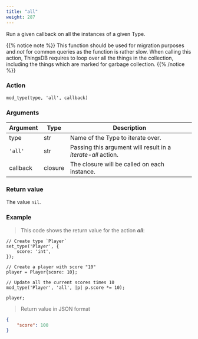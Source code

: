 ```yaml
---
title: "all"
weight: 287
---
```


Run a given callback on all the instances of a given Type.

{{% notice note %}}
This function should be used for migration purposes and *not* for common queries as the function is rather slow.
When calling this action, ThingsDB requires to loop over all the things in the collection, including the things which are marked for garbage collection.
{{% /notice %}}

### Action

`mod_type(type, 'all', callback)`

### Arguments

Argument | Type | Description
-------- | ---- | -----------
type | str | Name of the Type to iterate over.
`'all'` | str | Passing this argument will result in a *iterate-all* action.
callback | closure | The closure will be called on each instance.

### Return value

The value `nil`.

### Example

> This code shows the return value for the action ***all***:

```thingsdb,json_response
// Create type `Player`
set_type('Player', {
    score: 'int',
});

// Create a player with score "10"
player = Player{score: 10};

// Update all the current scores times 10
mod_type('Player', 'all', |p| p.score *= 10);

player;
```

> Return value in JSON format

```json
{
    "score": 100
}
```
